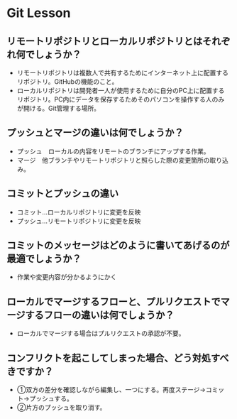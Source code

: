 # Git Lesson

## リモートリポジトリとローカルリポジトリとはそれぞれ何でしょうか？
* リモートリポジトリは複数人で共有するためにインターネット上に配置するリポジトリ。GitHubの機能のこと。  
* ローカルリポジトリは開発者一人が使用するために自分のPC上に配置するリポジトリ。PC内にデータを保存するためそのパソコンを操作する人のみが開ける。Git管理する場所。


## プッシュとマージの違いは何でしょうか？
* プッシュ　ローカルの内容をリモートのブランチにアップする作業。  
* マージ　他ブランチやリモートリポジトリと照らした際の変更箇所の取り込み。


## コミットとプッシュの違い
* コミット…ローカルリポジトリに変更を反映  
* プッシュ…リモートリポジトリに変更を反映


## コミットのメッセージはどのように書いてあげるのが最適でしょうか？
* 作業や変更内容が分かるようにかく  


## ローカルでマージするフローと、プルリクエストでマージするフローの違いは何でしょうか？
* ローカルでマージする場合はプルリクエストの承認が不要。


## コンフリクトを起こしてしまった場合、どう対処すべきですか？
* ①双方の差分を確認しながら編集し、一つにする。再度ステージ→コミット→プッシュする。   
* ②片方のプッシュを取り消す。
